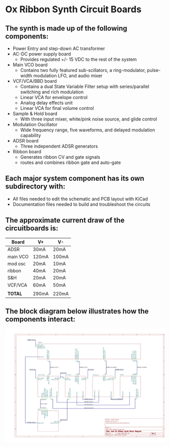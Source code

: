 # Ox Ribbon Synth Circuit Boards

## The synth is made up of the following components:
- Power Entry and step-down AC transformer
- AC-DC power supply board
    - Provides regulated +/- 15 VDC to the rest of the system
- Main VCO board
    - Contains two fully featured sub-scillators, a ring-modulator, pulse-width modulation LFO, and audio mixer
- VCF/VCA/BBD board
    - Contains a dual State Variable Filter setup with series/parallel switching and rich modulation
    - Linear VCA for envelope control
    - Analog delay effects unit
    - Linear VCA for final volume control
- Sample & Hold board
    - With three input mixer, white/pink noise source, and glide control
- Modulation Oscillator
    - Wide frequency range, five waveforms, and delayed modulation capability
- ADSR board
    - Three independent ADSR generators
- Ribbon board
    - Generates ribbon CV and gate signals
    - routes and combines ribbon gate and auto-gate

## Each major system component has its own subdirectory with:
- All files needed to edit the schematic and PCB layout with KiCad
- Documentation files needed to build and troubleshoot the circuits

## The approximate current draw of the circuitboards is:

| Board     | V+    | V-    |
| --------- | ----- | ----- |
| ADSR      | 30mA  | 20mA  |
| main VCO  | 120mA | 100mA |
| mod osc   | 20mA  | 10mA  |
| ribbon    | 40mA  | 20mA  |
| S&H       | 20mA  | 20mA  |
| VCF/VCA   | 60mA  | 50mA  |
|           |       |       |
| **TOTAL** | 290mA | 220mA |

## The block diagram below illustrates how the components interact:
![](block_diagram.png)

